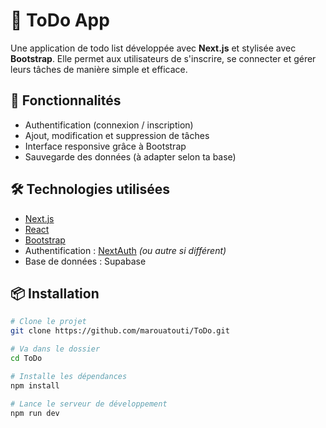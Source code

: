 # 📝 ToDo App

Une application de todo list développée avec **Next.js** et stylisée avec **Bootstrap**. Elle permet aux utilisateurs de s'inscrire, se connecter et gérer leurs tâches de manière simple et efficace.

## 🚀 Fonctionnalités

- Authentification (connexion / inscription)
- Ajout, modification et suppression de tâches
- Interface responsive grâce à Bootstrap
- Sauvegarde des données (à adapter selon ta base)

## 🛠️ Technologies utilisées

- [Next.js](https://nextjs.org/)
- [React](https://reactjs.org/)
- [Bootstrap](https://getbootstrap.com/)
- Authentification : [NextAuth](https://next-auth.js.org/) *(ou autre si différent)*
- Base de données :  Supabase

## 📦 Installation

```bash
# Clone le projet
git clone https://github.com/marouatouti/ToDo.git

# Va dans le dossier
cd ToDo

# Installe les dépendances
npm install

# Lance le serveur de développement
npm run dev
